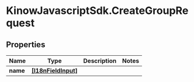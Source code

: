 # KinowJavascriptSdk.CreateGroupRequest

## Properties
Name | Type | Description | Notes
------------ | ------------- | ------------- | -------------
**name** | [**[I18nFieldInput]**](I18nFieldInput.md) |  | 



